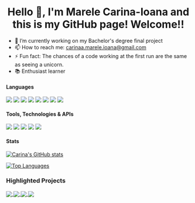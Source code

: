 <h1 align="center"> Hello 👋, I'm Marele Carina-Ioana and this is my GitHub page! Welcome!! </h1>

- 📝 I’m currently working on my Bachelor's degree final project
- 📫 How to reach me: carinaa.marele.ioana@gmail.com
- ⚡ Fun fact: The chances of a code working at the first run are the same as seeing a unicorn.
- 📚 Enthusiast learner

#### Languages


![](https://img.shields.io/badge/C++-informational?style=flat&logo=c%2B%2B&logoColor=4d78c4&labelColor=dbdbdb)
![](https://img.shields.io/badge/C-informational?style=flat&logo=c&logoColor=001c96&labelColor=dbdbdb)
![](https://img.shields.io/badge/Java-jdk10&minus;15,%20JavaFX-informational?style=flat&logo=java&logoColor=c76d00&labelColor=dbdbdb)
![](https://img.shields.io/badge/python-3.6,3.8,3.9,3.10-informational?style=flat&logo=python&logoColor=0d4503&labelColor=dbdbdb)
![](https://img.shields.io/badge/SQL-MySQL,%20OracleSQL,%20SQLite3,%20MongoDB-informational?style=flat&logo=mariadb&logoColor=blue&labelColor=dbdbdb)
![](https://img.shields.io/badge/LaTeX-informational?style=flat&logo=latex&logoColor=0d4503&labelColor=dbdbdb)
![](https://img.shields.io/badge/HTML-5-informational?style=flat&logo=html5&logoColor=fc8c03&labelColor=dbdbdb)
![](https://img.shields.io/badge/CSS-3-informational?style=flat&logo=css3&logoColor=blue&labelColor=dbdbdb)


#### Tools, Technologies & APIs

![](https://img.shields.io/badge/OpenGL-informational?style=flat&logo=opengl&logoColor=red&labelColor=dbdbdb)
![](https://img.shields.io/badge/jupyter-informational?style=flat&logo=opengl&logoColor=red&labelColor=dbdbdb)
![](https://img.shields.io/badge/git-informational?style=flat&logo=git&logoColor=orange&labelColor=dbdbdb)
![](https://img.shields.io/badge/Jira-informational?style=flat&logo=atlassian&logoColor=blue&labelColor=dbdbdb)
![](https://img.shields.io/badge/Blender-informational?style=flat&logo=blender&logoColor=blue&labelColor=dbdbdb)



#### Stats

[![Carina's GitHub stats](https://github-readme-stats.vercel.app/api?username=carinamarele&count_private=true&show_icons=true&theme=dracula)](https://github.com/anuraghazra/github-readme-stats)

[![Top Languages](https://github-readme-stats.vercel.app/api/top-langs/?username=carinamarele&?count_private=true&langs_count=8&layout=compact&theme=dracula&exclude_repo=AR_DR_IMR_LPN)](https://github.com/anuraghazra/github-readme-stats)


### Highlighted Projects

<a href = "https://github.com/carinamarele/Flow-Free-Solver">
  <img src = "https://github-readme-stats.vercel.app/api/pin/?username=carinamarele&repo=Flow-Free-Solver&theme=dracula&hide_border" align = "center" />
</a>

<a href = "https://github.com/carinamarele/IMR-CatCafe">
  <img src = "https://github-readme-stats.vercel.app/api/pin/?username=carinamarele&repo=IMR-CatCafe&theme=dracula&hide_border" align = "center" />
</a>

<a href = "https://github.com/carinamarele/4-In-a-Row">
  <img src = "https://github-readme-stats.vercel.app/api/pin/?username=carinamarele&repo=4-In-a-Row&theme=dracula&hide_border" align = "center" />
</a>

<a href = "https://github.com/carinamarele/Ivy-Makeup-WebPage"> 
  <img src = "https://github-readme-stats.vercel.app/api/pin/?username=carinamarele&repo=Ivy-Makeup-WebPage&theme=dracula&hide_border" align = "center" />
</a>



<!--
**carinamarele/CarinaMarele** is a ✨ _special_ ✨ repository because its `README.md` (this file) appears on your GitHub profile.

Here are some ideas to get you started:

- 🔭 I’m currently working on ...
- 🌱 I’m currently learning ...
- 👯 I’m looking to collaborate on ...
- 🤔 I’m looking for help with ...
- 💬 Ask me about ...
- 📫 How to reach me: ...
- 😄 Pronouns: ...
- ⚡ Fun fact: ...
-->
